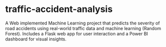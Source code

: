 # traffic-accident-analysis
A Web implemented Machine Learning project that predicts the severity of road accidents using real-world traffic data and machine learning (Random Forest). Includes a Flask web app for user interaction and a Power BI dashboard for visual insights.
